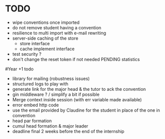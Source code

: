 # TODO
- wipe conventions once imported
- do not remove student having a convention
- resilience to multi import with e-mail rewriting
- server-side caching of the store
	- store interface
	- cache implement interface
- test security ?
- don't change the reset token if not needed
PENDING statistics



#Year +1 todo
- library for mailing (robustness issues)
- structured logs to play with
- generate link for the major head & the tutor to ack the convention
- gin middleware ?	/ simplify a bit if possible
- Merge context inside session (with err variable made available)
- error embed http code
- use the email provided by Claudine for the student in place of the one in convention
- head par formation
- cumul head formation & major leader
- deadline final 2 weeks before the end of the internship

